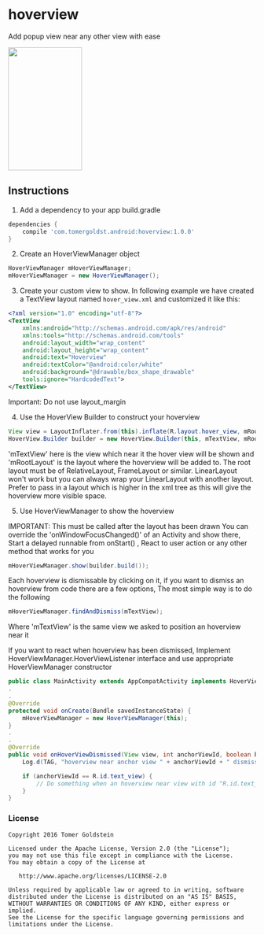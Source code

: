 # hoverview
Add popup view near any other view with ease

<img src="https://user-images.githubusercontent.com/19874536/28502138-7ba69d70-6ff4-11e7-8649-a7f8739ddec5.gif" width="150" height="250"/>

## Instructions

1. Add a dependency to your app build.gradle
```groovy
dependencies {
    compile 'com.tomergoldst.android:hoverview:1.0.0'
}
```

2. Create an HoverViewManager object
```java
HoverViewManager mHoverViewManager;
mHoverViewManager = new HoverViewManager();
```

3. Create your custom view to show. In following example we have created a TextView layout named `hover_view.xml` and customized it like this:
```xml
<?xml version="1.0" encoding="utf-8"?>
<TextView
    xmlns:android="http://schemas.android.com/apk/res/android"
    xmlns:tools="http://schemas.android.com/tools"
    android:layout_width="wrap_content"
    android:layout_height="wrap_content"
    android:text="Hoverview"
    android:textColor="@android:color/white"
    android:background="@drawable/box_shape_drawable"
    tools:ignore="HardcodedText">
</TextView>
```
Important: Do not use layout_margin
  
4. Use the HoverView Builder to construct your hoverview
```java
View view = LayoutInflater.from(this).inflate(R.layout.hover_view, mRootLayout, false);
HoverView.Builder builder = new HoverView.Builder(this, mTextView, mRootLayout, view, HoverView.POSITION_ABOVE);
```
'mTextView' here is the view which near it the hover view will be shown and 'mRootLayout' is the layout where the hoverview will be added to.
The root layout must be of RelativeLayout, FrameLayout or similar. LinearLayout won't work but you can always wrap your LinearLayout
with another layout. Prefer to pass in a layout which is higher in the xml tree as this will give the
hoverview more visible space.

5. Use HoverViewManager to show the hoverview

IMPORTANT: This must be called after the layout has been drawn
You can override the 'onWindowFocusChanged()' of an Activity and show there, Start a delayed runnable from onStart() , React to user action or any other method that works for you
```java
mHoverViewManager.show(builder.build());
```

Each hoverview is dismissable by clicking on it, if you want to dismiss an hoverview from code there are a few options, The most simple way is to do the following
```java
mHoverViewManager.findAndDismiss(mTextView);
```
Where 'mTextView' is the same view we asked to position an hoverview near it

If you want to react when hoverview has been dismissed, Implement HoverViewManager.HoverViewListener interface and use appropriate HoverViewManager constructor
```java
public class MainActivity extends AppCompatActivity implements HoverViewManager.HoverViewListener
.
.
@Override
protected void onCreate(Bundle savedInstanceState) {
    mHoverViewManager = new HoverViewManager(this);
}
.
.
@Override
public void onHoverViewDismissed(View view, int anchorViewId, boolean byUser) {
    Log.d(TAG, "hoverview near anchor view " + anchorViewId + " dismissed");

    if (anchorViewId == R.id.text_view) {
        // Do something when an hoverview near view with id "R.id.text_view" has been dismissed
    }
}
```

### License
```
Copyright 2016 Tomer Goldstein

Licensed under the Apache License, Version 2.0 (the "License");
you may not use this file except in compliance with the License.
You may obtain a copy of the License at

   http://www.apache.org/licenses/LICENSE-2.0

Unless required by applicable law or agreed to in writing, software
distributed under the License is distributed on an "AS IS" BASIS,
WITHOUT WARRANTIES OR CONDITIONS OF ANY KIND, either express or implied.
See the License for the specific language governing permissions and
limitations under the License.
```  
